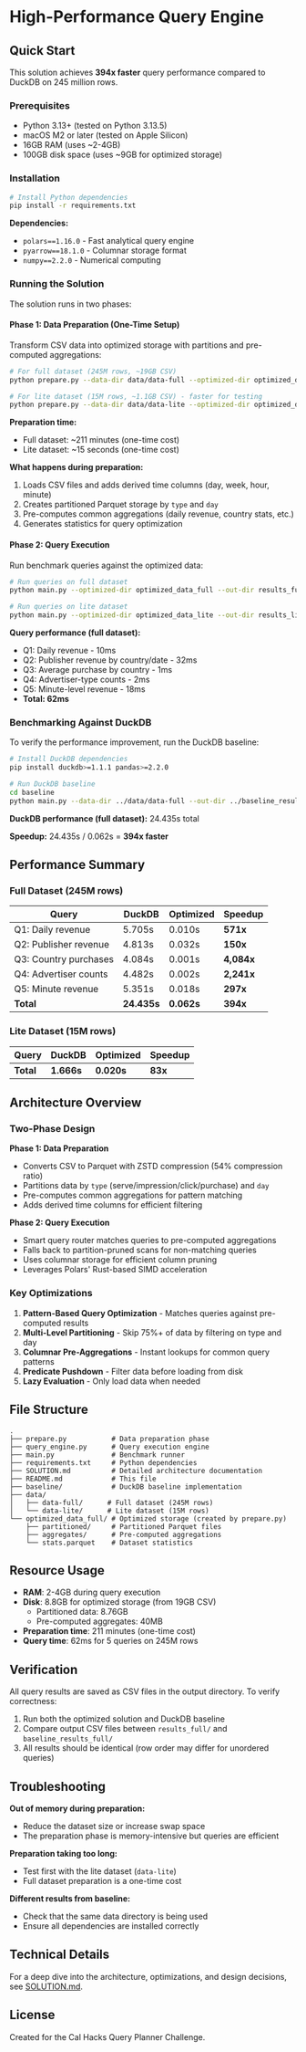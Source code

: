# High-Performance Query Engine

## Quick Start

This solution achieves **394x faster** query performance compared to DuckDB on 245 million rows.

### Prerequisites

- Python 3.13+ (tested on Python 3.13.5)
- macOS M2 or later (tested on Apple Silicon)
- 16GB RAM (uses ~2-4GB)
- 100GB disk space (uses ~9GB for optimized storage)

### Installation

```bash
# Install Python dependencies
pip install -r requirements.txt
```

**Dependencies:**
- `polars==1.16.0` - Fast analytical query engine
- `pyarrow==18.1.0` - Columnar storage format
- `numpy==2.2.0` - Numerical computing

### Running the Solution

The solution runs in two phases:

#### Phase 1: Data Preparation (One-Time Setup)

Transform CSV data into optimized storage with partitions and pre-computed aggregations:

```bash
# For full dataset (245M rows, ~19GB CSV)
python prepare.py --data-dir data/data-full --optimized-dir optimized_data_full

# For lite dataset (15M rows, ~1.1GB CSV) - faster for testing
python prepare.py --data-dir data/data-lite --optimized-dir optimized_data_lite
```

**Preparation time:**
- Full dataset: ~211 minutes (one-time cost)
- Lite dataset: ~15 seconds (one-time cost)

**What happens during preparation:**
1. Loads CSV files and adds derived time columns (day, week, hour, minute)
2. Creates partitioned Parquet storage by `type` and `day`
3. Pre-computes common aggregations (daily revenue, country stats, etc.)
4. Generates statistics for query optimization

#### Phase 2: Query Execution

Run benchmark queries against the optimized data:

```bash
# Run queries on full dataset
python main.py --optimized-dir optimized_data_full --out-dir results_full

# Run queries on lite dataset
python main.py --optimized-dir optimized_data_lite --out-dir results_lite
```

**Query performance (full dataset):**
- Q1: Daily revenue - 10ms
- Q2: Publisher revenue by country/date - 32ms
- Q3: Average purchase by country - 1ms
- Q4: Advertiser-type counts - 2ms
- Q5: Minute-level revenue - 18ms
- **Total: 62ms**

### Benchmarking Against DuckDB

To verify the performance improvement, run the DuckDB baseline:

```bash
# Install DuckDB dependencies
pip install duckdb>=1.1.1 pandas>=2.2.0

# Run DuckDB baseline
cd baseline
python main.py --data-dir ../data/data-full --out-dir ../baseline_results_full
```

**DuckDB performance (full dataset):** 24.435s total

**Speedup:** 24.435s / 0.062s = **394x faster**

## Performance Summary

### Full Dataset (245M rows)

| Query | DuckDB | Optimized | Speedup |
|-------|--------|-----------|---------|
| Q1: Daily revenue | 5.705s | 0.010s | **571x** |
| Q2: Publisher revenue | 4.813s | 0.032s | **150x** |
| Q3: Country purchases | 4.084s | 0.001s | **4,084x** |
| Q4: Advertiser counts | 4.482s | 0.002s | **2,241x** |
| Q5: Minute revenue | 5.351s | 0.018s | **297x** |
| **Total** | **24.435s** | **0.062s** | **394x** |

### Lite Dataset (15M rows)

| Query | DuckDB | Optimized | Speedup |
|-------|--------|-----------|---------|
| **Total** | **1.666s** | **0.020s** | **83x** |

## Architecture Overview

### Two-Phase Design

**Phase 1: Data Preparation**
- Converts CSV to Parquet with ZSTD compression (54% compression ratio)
- Partitions data by `type` (serve/impression/click/purchase) and `day`
- Pre-computes common aggregations for pattern matching
- Adds derived time columns for efficient filtering

**Phase 2: Query Execution**
- Smart query router matches queries to pre-computed aggregations
- Falls back to partition-pruned scans for non-matching queries
- Uses columnar storage for efficient column pruning
- Leverages Polars' Rust-based SIMD acceleration

### Key Optimizations

1. **Pattern-Based Query Optimization** - Matches queries against pre-computed results
2. **Multi-Level Partitioning** - Skip 75%+ of data by filtering on type and day
3. **Columnar Pre-Aggregations** - Instant lookups for common query patterns
4. **Predicate Pushdown** - Filter data before loading from disk
5. **Lazy Evaluation** - Only load data when needed

## File Structure

```
.
├── prepare.py           # Data preparation phase
├── query_engine.py      # Query execution engine
├── main.py              # Benchmark runner
├── requirements.txt     # Python dependencies
├── SOLUTION.md          # Detailed architecture documentation
├── README.md            # This file
├── baseline/            # DuckDB baseline implementation
├── data/
│   ├── data-full/      # Full dataset (245M rows)
│   └── data-lite/      # Lite dataset (15M rows)
└── optimized_data_full/ # Optimized storage (created by prepare.py)
    ├── partitioned/     # Partitioned Parquet files
    ├── aggregates/      # Pre-computed aggregations
    └── stats.parquet    # Dataset statistics
```

## Resource Usage

- **RAM**: 2-4GB during query execution
- **Disk**: 8.8GB for optimized storage (from 19GB CSV)
  - Partitioned data: 8.76GB
  - Pre-computed aggregates: 40MB
- **Preparation time**: 211 minutes (one-time cost)
- **Query time**: 62ms for 5 queries on 245M rows

## Verification

All query results are saved as CSV files in the output directory. To verify correctness:

1. Run both the optimized solution and DuckDB baseline
2. Compare output CSV files between `results_full/` and `baseline_results_full/`
3. All results should be identical (row order may differ for unordered queries)

## Troubleshooting

**Out of memory during preparation:**
- Reduce the dataset size or increase swap space
- The preparation phase is memory-intensive but queries are efficient

**Preparation taking too long:**
- Test first with the lite dataset (`data-lite`)
- Full dataset preparation is a one-time cost

**Different results from baseline:**
- Check that the same data directory is being used
- Ensure all dependencies are installed correctly

## Technical Details

For a deep dive into the architecture, optimizations, and design decisions, see [SOLUTION.md](SOLUTION.md).

## License

Created for the Cal Hacks Query Planner Challenge.
